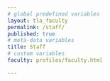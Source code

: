 ```yaml
---
# global predefined variables
layout: tla_faculty
permalink: /staff/
published: true
# meta-data variables
title: Staff
# custom variables
faculty: profiles/faculty.html

---
```

